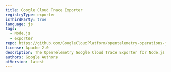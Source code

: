 ```yaml
---
title: Google Cloud Trace Exporter
registryType: exporter
isThirdParty: true
language: js
tags:
  - Node.js
  - exporter
repo: https://github.com/GoogleCloudPlatform/opentelemetry-operations-js/tree/main/packages/opentelemetry-cloud-trace-exporter
license: Apache 2.0
description: The OpenTelemetry Google Cloud Trace Exporter for Node.js.
authors: Google Authors
otVersion: latest
---
```

